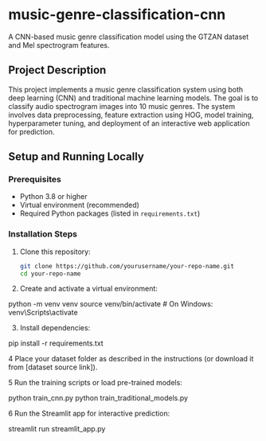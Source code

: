 # music-genre-classification-cnn
A CNN-based music genre classification model using the GTZAN dataset and Mel spectrogram features.
## Project Description

This project implements a music genre classification system using both deep learning (CNN) and traditional machine learning models. The goal is to classify audio spectrogram images into 10 music genres. The system involves data preprocessing, feature extraction using HOG, model training, hyperparameter tuning, and deployment of an interactive web application for prediction.
## Setup and Running Locally

### Prerequisites

- Python 3.8 or higher
- Virtual environment (recommended)
- Required Python packages (listed in `requirements.txt`)
### Installation Steps

1. Clone this repository:
   ```bash
   git clone https://github.com/yourusername/your-repo-name.git
   cd your-repo-name

2. Create and activate a virtual environment:

python -m venv venv
source venv/bin/activate   # On Windows: venv\Scripts\activate


3. Install dependencies:

pip install -r requirements.txt

4 Place your dataset folder as described in the instructions (or download it from [dataset source link]).

5 Run the training scripts or load pre-trained models:

python train_cnn.py
python train_traditional_models.py

6 Run the Streamlit app for interactive prediction:

streamlit run streamlit_app.py


